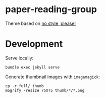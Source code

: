 # paper-reading-group

Theme based on [no style, please!](https://github.com/riggraz/no-style-please/tree/0a8ef94aac31a70d306d7463248386f0d9314a1a)

# Development

Serve locally:
```
bundle exec jekyll serve
```

Generate thumbnail images with `imagemagick`:
```
cp -r full/ thumb
mogrify -resize 75X75 thumb/*/*.png
```